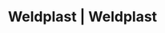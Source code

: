 ---
Link: "file:/Users/vinayakpatel/Downloads/www.weldplast.cz/eshop_products_compare/add/eshop-products-variant93"
product_name: "null"
product_id: "null"
title: "Weldplast | Weldplast"
product_desc: ""
product_specs: ""
product_downloads: ""
href: ""
accessories: ""
similar_products: ""
---